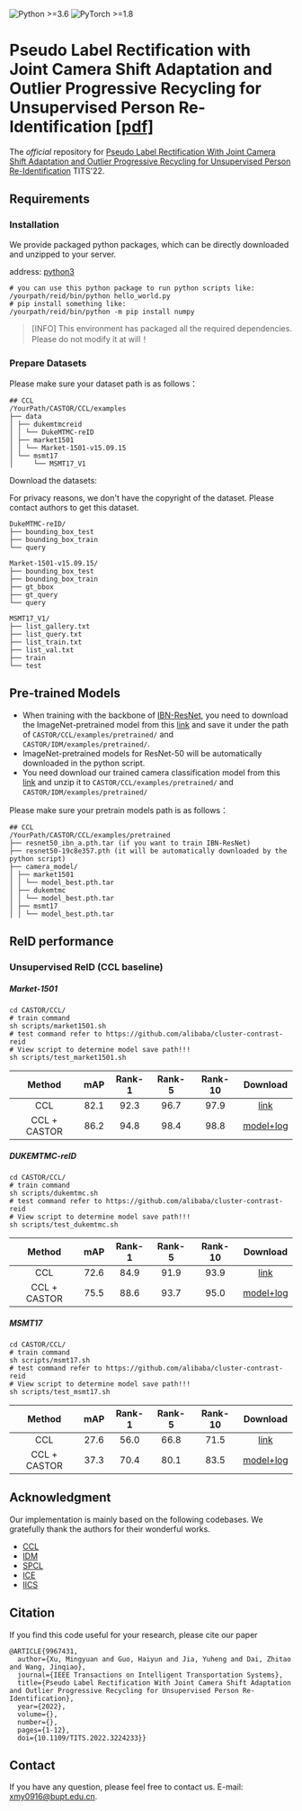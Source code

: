 ![Python >=3.6](https://img.shields.io/badge/Python->=3.6-yellow.svg)
![PyTorch >=1.8](https://img.shields.io/badge/PyTorch->=1.8-blue.svg)

# Pseudo Label Rectification with Joint Camera Shift Adaptation and Outlier Progressive Recycling for Unsupervised Person Re-Identification [[pdf]](https://ieeexplore.ieee.org/document/9967431)
The *official* repository for [Pseudo Label Rectification With Joint Camera Shift Adaptation and Outlier Progressive Recycling for Unsupervised Person Re-Identification](https://ieeexplore.ieee.org/document/9967431) TITS'22.

## Requirements

### Installation
We provide packaged python packages, which can be directly downloaded and unzipped to your server.

address: [python3](https://aistudio.baidu.com/aistudio/datasetdetail/185465)
```shell
# you can use this python package to run python scripts like:
/yourpath/reid/bin/python hello_world.py
# pip install something like:
/yourpath/reid/bin/python -m pip install numpy
```
> [INFO] This environment has packaged all the required dependencies. Please do not modify it at will！

### Prepare Datasets

Please make sure your dataset path is as follows：
```text
## CCL
/YourPath/CASTOR/CCL/examples
├── data
│ ├── dukemtmcreid
│ │ └── DukeMTMC-reID
│ ├── market1501
│ │ └── Market-1501-v15.09.15
│ └── msmt17
│     └── MSMT17_V1
```

Download the datasets:

For privacy reasons, we don't have the copyright of the dataset. Please contact authors to get this dataset.

```
DukeMTMC-reID/
├── bounding_box_test
├── bounding_box_train
└── query

Market-1501-v15.09.15/
├── bounding_box_test
├── bounding_box_train
├── gt_bbox
├── gt_query
└── query

MSMT17_V1/
├── list_gallery.txt  
├── list_query.txt  
├── list_train.txt  
├── list_val.txt 
├── train
└── test

```

## Pre-trained Models
- When training with the backbone of [IBN-ResNet](https://arxiv.org/abs/1807.09441), you need to download the ImageNet-pretrained model from this [link](https://drive.google.com/drive/folders/1thS2B8UOSBi_cJX6zRy6YYRwz_nVFI_S) and save it under the path of `CASTOR/CCL/examples/pretrained/` and `CASTOR/IDM/examples/pretrained/`.
- ImageNet-pretrained models for ResNet-50 will be automatically downloaded in the python script.
- You need download our trained camera classification model from this [link](https://aistudio.baidu.com/aistudio/datasetdetail/185472) and unzip it to `CASTOR/CCL/examples/pretrained/` and `CASTOR/IDM/examples/pretrained/`

Please make sure your pretrain models path is as follows：

```text
## CCL
/YourPath/CASTOR/CCL/examples/pretrained
├── resnet50_ibn_a.pth.tar (if you want to train IBN-ResNet)
├── resnet50-19c8e357.pth (it will be automatically downloaded by the python script)
├── camera_model/
│ ├── market1501
│ │ └── model_best.pth.tar
│ ├── dukemtmc
│ │ └── model_best.pth.tar
│ ├── msmt17
│ │ └── model_best.pth.tar
```

## ReID performance

### Unsupervised ReID (CCL baseline)

##### Market-1501
```shell
cd CASTOR/CCL/
# train command
sh scripts/market1501.sh
# test command refer to https://github.com/alibaba/cluster-contrast-reid
# View script to determine model save path!!!
sh scripts/test_market1501.sh
```
|    Method    | mAP  | Rank-1 | Rank-5 | Rank-10 |                               Download                                |
|:------------:|:----:|:------:|:------:|:-------:|:---------------------------------------------------------------------:|
|     CCL      | 82.1 |  92.3  |  96.7  |  97.9   |       [link](https://github.com/alibaba/cluster-contrast-reid)        |
| CCL + CASTOR | 86.2 |  94.8  |  98.4  |  98.8   | [model+log](https://aistudio.baidu.com/aistudio/datasetdetail/202712) |

##### DUKEMTMC-reID
```shell
cd CASTOR/CCL/
# train command
sh scripts/dukemtmc.sh
# test command refer to https://github.com/alibaba/cluster-contrast-reid
# View script to determine model save path!!!
sh scripts/test_dukemtmc.sh
```
|    Method    | mAP  | Rank-1 | Rank-5 | Rank-10 |                         Download                         |
|:------------:|:----:|:------:|:------:|:-------:|:--------------------------------------------------------:|
|     CCL      | 72.6 |  84.9  |  91.9  |  93.9   | [link](https://github.com/alibaba/cluster-contrast-reid) |
| CCL + CASTOR | 75.5 |  88.6  |  93.7  |  95.0   |                           [model+log](https://aistudio.baidu.com/aistudio/datasetdetail/202713)                           |

##### MSMT17
```shell
cd CASTOR/CCL/
# train command
sh scripts/msmt17.sh
# test command refer to https://github.com/alibaba/cluster-contrast-reid
# View script to determine model save path!!!
sh scripts/test_msmt17.sh
```
|    Method    | mAP  | Rank-1 | Rank-5 | Rank-10 |                         Download                         |
|:------------:|:----:|:------:|:------:|:-------:|:--------------------------------------------------------:|
|     CCL      | 27.6 |  56.0  |  66.8  |  71.5   | [link](https://github.com/alibaba/cluster-contrast-reid) |
| CCL + CASTOR | 37.3 |  70.4  |  80.1  |  83.5   |                      [model+log](https://aistudio.baidu.com/aistudio/datasetdetail/224038)                       |


## Acknowledgment
Our implementation is mainly based on the following codebases. We gratefully thank the authors for their wonderful works.

- [CCL](https://github.com/alibaba/cluster-contrast-reid)
- [IDM](https://github.com/SikaStar/IDM)
- [SPCL](https://github.com/yxgeee/SpCL)
- [ICE](https://github.com/chenhao2345/ICE)
- [IICS](https://github.com/SY-Xuan/IICS)


## Citation

If you find this code useful for your research, please cite our paper

```
@ARTICLE{9967431,
  author={Xu, Mingyuan and Guo, Haiyun and Jia, Yuheng and Dai, Zhitao and Wang, Jinqiao},
  journal={IEEE Transactions on Intelligent Transportation Systems}, 
  title={Pseudo Label Rectification With Joint Camera Shift Adaptation and Outlier Progressive Recycling for Unsupervised Person Re-Identification}, 
  year={2022},
  volume={},
  number={},
  pages={1-12},
  doi={10.1109/TITS.2022.3224233}}
```

## Contact

If you have any question, please feel free to contact us. E-mail: [xmy0916@bupt.edu.cn](xmy0916@bupt.edu.cn).
